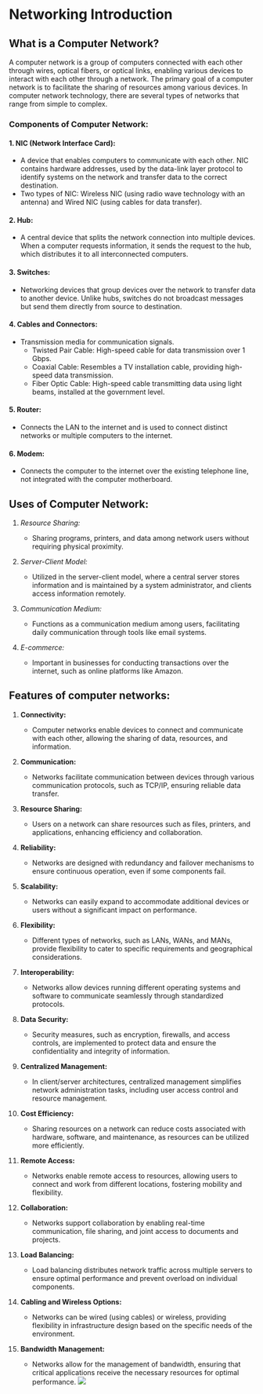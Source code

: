 # Networking Introduction 
## What is a Computer Network?
A computer network is a group of computers connected with each other through wires, optical fibers, or optical links, enabling various devices to interact with each other through a network. The primary goal of a computer network is to facilitate the sharing of resources among various devices. In computer network technology, there are several types of networks that range from simple to complex.

### Components of Computer Network:

#### 1. NIC (Network Interface Card):
   - A device that enables computers to communicate with each other. NIC contains hardware addresses, used by the data-link layer protocol to identify systems on the network and transfer data to the correct destination.
   - Two types of NIC: Wireless NIC (using radio wave technology with an antenna) and Wired NIC (using cables for data transfer).

#### 2. Hub:
   - A central device that splits the network connection into multiple devices. When a computer requests information, it sends the request to the hub, which distributes it to all interconnected computers.

#### 3. Switches:
   - Networking devices that group devices over the network to transfer data to another device. Unlike hubs, switches do not broadcast messages but send them directly from source to destination.

#### 4. Cables and Connectors:
   - Transmission media for communication signals.
     - Twisted Pair Cable: High-speed cable for data transmission over 1 Gbps.
     - Coaxial Cable: Resembles a TV installation cable, providing high-speed data transmission.
     - Fiber Optic Cable: High-speed cable transmitting data using light beams, installed at the government level.

#### 5. Router:
   - Connects the LAN to the internet and is used to connect distinct networks or multiple computers to the internet.

#### 6. Modem:
   - Connects the computer to the internet over the existing telephone line, not integrated with the computer motherboard.

## Uses of Computer Network:

1. *Resource Sharing:*
   - Sharing programs, printers, and data among network users without requiring physical proximity.

2. *Server-Client Model:*
   - Utilized in the server-client model, where a central server stores information and is maintained by a system administrator, and clients access information remotely.

3. *Communication Medium:*
   - Functions as a communication medium among users, facilitating daily communication through tools like email systems.

4. *E-commerce:*
   - Important in businesses for conducting transactions over the internet, such as online platforms like Amazon.

## Features of computer networks:

1. **Connectivity:**
   - Computer networks enable devices to connect and communicate with each other, allowing the sharing of data, resources, and information.

2. **Communication:**
   - Networks facilitate communication between devices through various communication protocols, such as TCP/IP, ensuring reliable data transfer.

3. **Resource Sharing:**
   - Users on a network can share resources such as files, printers, and applications, enhancing efficiency and collaboration.

4. **Reliability:**
   - Networks are designed with redundancy and failover mechanisms to ensure continuous operation, even if some components fail.

5. **Scalability:**
   - Networks can easily expand to accommodate additional devices or users without a significant impact on performance.

6. **Flexibility:**
   - Different types of networks, such as LANs, WANs, and MANs, provide flexibility to cater to specific requirements and geographical considerations.

7. **Interoperability:**
   - Networks allow devices running different operating systems and software to communicate seamlessly through standardized protocols.

8. **Data Security:**
   - Security measures, such as encryption, firewalls, and access controls, are implemented to protect data and ensure the confidentiality and integrity of information.

9. **Centralized Management:**
   - In client/server architectures, centralized management simplifies network administration tasks, including user access control and resource management.

10. **Cost Efficiency:**
    - Sharing resources on a network can reduce costs associated with hardware, software, and maintenance, as resources can be utilized more efficiently.

11. **Remote Access:**
    - Networks enable remote access to resources, allowing users to connect and work from different locations, fostering mobility and flexibility.

12. **Collaboration:**
    - Networks support collaboration by enabling real-time communication, file sharing, and joint access to documents and projects.

13. **Load Balancing:**
    - Load balancing distributes network traffic across multiple servers to ensure optimal performance and prevent overload on individual components.

14. **Cabling and Wireless Options:**
    - Networks can be wired (using cables) or wireless, providing flexibility in infrastructure design based on the specific needs of the environment.

15. **Bandwidth Management:**
    - Networks allow for the management of bandwidth, ensuring that critical applications receive the necessary resources for optimal performance.
![](https://static.javatpoint.com/tutorial/computer-network/images/features-of-computer-network.png)